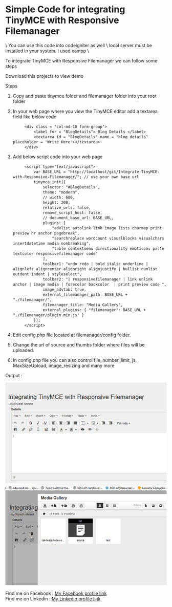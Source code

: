 <h1>Simple Code for integrating TinyMCE with Responsive Filemanager </h1> \ 
You can use this code into codeigniter as well \ 
local server must be installed in your system. i used xampp \

To integrate TinyMCE with Responsive Filemanager we can follow some steps


Download this projects to view demo

Steps 

1. Copy and paste tinymce folder and filemanager folder into your root folder
2. In your web page where you view the TinyMCE editor add a textarea field like below code

            <div class = "col-md-10 form-group">
                <label for = "BlogDetails"> Blog Details </label>
                <textarea id = "BlogDetails" name = "blog_details" placeholder = "Write Here"></textarea>
            </div>
3. Add below script code into your web page


            <script type="text/javascript">
                var BASE_URL = "http://localhost/git/Integrate-TinyMCE-with-Responsive-Filemanager/"; // use your own base url
                tinymce.init({
                    selector: "#BlogDetails",
                    theme: "modern",
                    // width: 680,
                    height: 200,
                    relative_urls: false,
                    remove_script_host: false,
                    // document_base_url: BASE_URL,
                    plugins: [
                        "advlist autolink link image lists charmap print preview hr anchor pagebreak",
                        "searchreplace wordcount visualblocks visualchars insertdatetime media nonbreaking",
                        "table contextmenu directionality emoticons paste textcolor responsivefilemanager code"
                    ],
                    toolbar1: "undo redo | bold italic underline | alignleft aligncenter alignright alignjustify | bullist numlist outdent indent | styleselect",
                    toolbar2: "| responsivefilemanager | link unlink anchor | image media | forecolor backcolor  | print preview code ",
                    image_advtab: true,
                    external_filemanager_path: BASE_URL + "./filemanager/",
                    filemanager_title: "Media Gallery",
                    external_plugins: { "filemanager": BASE_URL + "./filemanager/plugin.min.js" }
                });
            </script>



4. Edit config.php file located at  filemanager/config folder.
5. Change the url of source and thumbs folder where files will be uploaded. 	
6. In config.php file you can also control file_number_limit_js, MaxSizeUpload, image_resizing and many more


Output : 

![alt text](./images/TinyMCE_default.png)
![alt text](./images/TinyMCE_filemanager.png)

 Find me on Facebook  : [ My Facebook profile link](https://www.facebook.com/morshed.riyad) \
 Find me on  Linkedin  : [My Linkedin profile  link](https://www.linkedin.com/in/monjur-morshed-riyadh-6aaba465/)